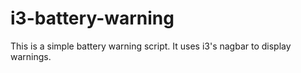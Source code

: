 i3-battery-warning
==================

This is a simple battery warning script. It uses i3's nagbar to display warnings.